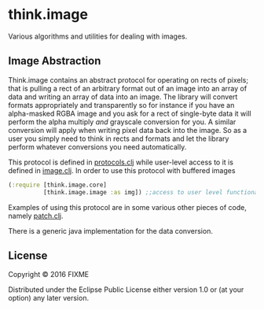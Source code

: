 # think.image

Various algorithms and utilities for dealing with images.

## Image Abstraction

Think.image contains an abstract protocol for operating on rects of pixels; that is pulling a rect of an arbitrary format
out of an image into an array of data and writing an array of data into an image.  The library will convert formats appropriately
and transparently so for instance if you have an alpha-masked RGBA image and you ask for a rect of single-byte data it will
perform the alpha multiply *and* grayscale conversion for you.  A similar conversion will apply when writing pixel data
back into the image.  So as a user you simply need to think in rects and formats and let the library perform whatever
conversions you need automatically.

This protocol is defined in [protocols.clj](src/think/image/protocols.clj) while user-level access to it is defined
in [image.clj](src/think/image/image.clj).  In order to use this protocol with buffered images
```clojure
(:require [think.image.core]
          [think.image.image :as img]) ;;access to user level functionality.
```

Examples of using this protocol are in some various other pieces of code, namely [patch.clj](src/think/image/patch.clj).

There is a generic java implementation for the data conversion.

## License

Copyright © 2016 FIXME

Distributed under the Eclipse Public License either version 1.0 or (at
your option) any later version.
